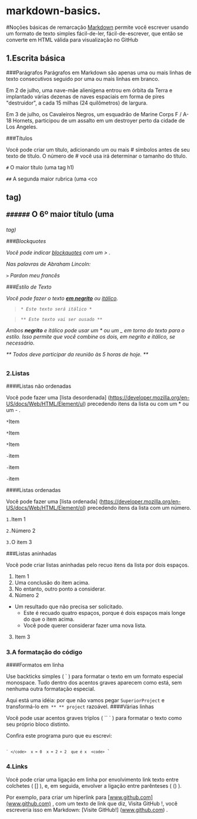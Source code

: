 # markdown-basics.

#Noções básicas de remarcação
[Markdown](http://daringfireball.net/projects/markdown/) permite  você escrever usando um formato de texto simples fácil-de-ler, fácil-de-escrever, que então se converte em HTML válida para visualização no GitHub

## 1.Escrita básica

###Parágrafos
Parágrafos em Markdown são apenas uma ou mais linhas de texto consecutivos seguido por uma ou mais linhas em branco.


Em 2 de julho, uma nave-mãe alienígena entrou em órbita da Terra e implantado várias dezenas de naves espaciais em forma de pires "destruidor", a cada 15 milhas (24 quilômetros) de largura.

Em 3 de julho, os Cavaleiros Negros, um esquadrão de Marine Corps F / A-18 Hornets, participou de um assalto em um destroyer perto da cidade de Los Angeles.

###Títulos

Você pode criar um título, adicionando um ou mais # símbolos antes de seu texto de título. O número de # você usa irá determinar o tamanho do título.

<code>#</code> O maior título (uma tag h1) 

<code>##</code> A segunda maior rubrica (uma <co<h2> tag) 

<code>######</code> O 6º maior título (uma <h6> tag)

###Blockquotes

Você pode indicar [blockquotes](https://developer.mozilla.org/en-US/docs/Web/HTML/Element/blockquote) com um > .

Nas palavras de Abraham Lincoln: 

<code>></code> Pardon meu francês

###Estilo de Texto 

Você pode fazer o texto [**em negrito**](https://developer.mozilla.org/en-US/docs/Web/HTML/Element/strong) ou [*itálico*](https://developer.mozilla.org/en-US/docs/Web/HTML/Element/em).

> <code>* Este texto será itálico *</code> 

> <code>** Este texto vai ser ousado **</code>

Ambos **negrito** e _itálico_ pode usar um * ou um _ em torno do texto para o estilo. Isso permite que você combine os dois, em negrito e itálico, se necessário.

** Todos _deve_ participar da reunião às 5 horas de hoje. **
### 2.Listas

####Listas não ordenadas

Você pode fazer uma [lista desordenada] (https://developer.mozilla.org/en-US/docs/Web/HTML/Element/ul) precedendo itens da lista ou com um * ou um - .

<code>*</code>Item 

<code>*</code>Item

<code>*</code>Item 

<code>-</code>item 

<code>-</code>item 

<code>-</code>item

####Listas ordenadas

Você pode fazer uma [lista ordenada] (https://developer.mozilla.org/en-US/docs/Web/HTML/Element/ol) precedendo itens da lista com um número.

<code>1.</code>Item 1 

<code>2.</code>Número 2 

<code>3.</code>O item 3

###Listas aninhadas

Você pode criar listas aninhadas pelo recuo itens da lista por dois espaços.

1. Item 1 
  1. Uma conclusão do item acima. 
  2. No entanto, outro ponto a considerar. 
2. Número 2 
  * Um resultado que não precisa ser solicitado. 
    * Este é recuado quatro espaços, porque é dois espaços mais longe do que o item acima. 
    * Você pode querer considerar fazer uma nova lista. 
3. Item 3

### 3.A formatação do código

####Formatos em linha

Use backticks simples ( ` ) para formatar o texto em um formato especial monospace. Tudo dentro dos acentos graves aparecem como está, sem nenhuma outra formatação especial.

Aqui está uma idéia: por que não vamos pegar `SuperiorProject` e transformá-lo em` ** ** project` razoável.
####Várias linhas

Você pode usar acentos graves triplos ( `` ` )  para formatar o texto como seu próprio bloco distinto.

Confira este programa puro que eu escrevi: 

<code> `` ` </code> 
x = 0 
x = 2 + 2 
que é x 
<code> `` ` </code>

### 4.Links

Você pode criar uma ligação em linha por envolvimento link texto entre colchetes ( [] ), e, em seguida, envolver a ligação entre parênteses ( () ).

Por exemplo, para criar um hiperlink para [www.github.com](www.github.com) , com um texto de link que diz, Visita GitHub !, você escreveria isso em Markdown: [Visite GitHub!] (www.github.com) .


